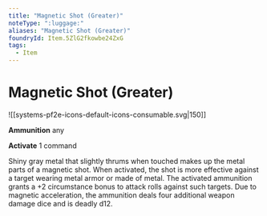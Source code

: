 ```yaml
---
title: "Magnetic Shot (Greater)"
noteType: ":luggage:"
aliases: "Magnetic Shot (Greater)"
foundryId: Item.5ZlG2fkowbe24ZxG
tags:
  - Item
---
```


# Magnetic Shot (Greater)
![[systems-pf2e-icons-default-icons-consumable.svg|150]]

**Ammunition** any

**Activate** 1 command

Shiny gray metal that slightly thrums when touched makes up the metal parts of a magnetic shot. When activated, the shot is more effective against a target wearing metal armor or made of metal. The activated ammunition grants a +2 circumstance bonus to attack rolls against such targets. Due to magnetic acceleration, the ammunition deals four additional weapon damage dice and is deadly d12.
